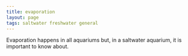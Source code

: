 ```yaml
---
title: evaporation
layout: page
tags: saltwater freshwater general
---
```

Evaporation happens in all aquariums but, in a saltwater aquarium, it is important to know about.
